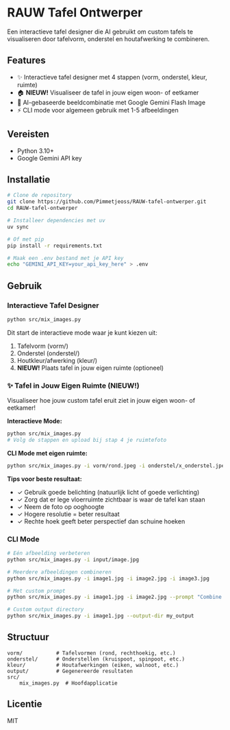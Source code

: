 # RAUW Tafel Ontwerper

Een interactieve tafel designer die AI gebruikt om custom tafels te visualiseren door tafelvorm, onderstel en houtafwerking te combineren.

## Features

- ✨ Interactieve tafel designer met 4 stappen (vorm, onderstel, kleur, ruimte)
- 🏠 **NIEUW!** Visualiseer de tafel in jouw eigen woon- of eetkamer
- 🤖 AI-gebaseerde beeldcombinatie met Google Gemini Flash Image
- ⚡ CLI mode voor algemeen gebruik met 1-5 afbeeldingen

## Vereisten

- Python 3.10+
- Google Gemini API key

## Installatie

```bash
# Clone de repository
git clone https://github.com/Pimmetjeoss/RAUW-tafel-ontwerper.git
cd RAUW-tafel-ontwerper

# Installeer dependencies met uv
uv sync

# Of met pip
pip install -r requirements.txt

# Maak een .env bestand met je API key
echo "GEMINI_API_KEY=your_api_key_here" > .env
```

## Gebruik

### Interactieve Tafel Designer

```bash
python src/mix_images.py
```

Dit start de interactieve mode waar je kunt kiezen uit:
1. Tafelvorm (vorm/)
2. Onderstel (onderstel/)
3. Houtkleur/afwerking (kleur/)
4. **NIEUW!** Plaats tafel in jouw eigen ruimte (optioneel)

### ✨ Tafel in Jouw Eigen Ruimte (NIEUW!)

Visualiseer hoe jouw custom tafel eruit ziet in jouw eigen woon- of eetkamer!

**Interactieve Mode:**
```bash
python src/mix_images.py
# Volg de stappen en upload bij stap 4 je ruimtefoto
```

**CLI Mode met eigen ruimte:**
```bash
python src/mix_images.py -i vorm/rond.jpeg -i onderstel/x_onderstel.jpeg -i kleur/eiken_donker.jpg -r mijn_woonkamer.jpg
```

**Tips voor beste resultaat:**
- ✓ Gebruik goede belichting (natuurlijk licht of goede verlichting)
- ✓ Zorg dat er lege vloerruimte zichtbaar is waar de tafel kan staan
- ✓ Neem de foto op ooghoogte
- ✓ Hogere resolutie = beter resultaat
- ✓ Rechte hoek geeft beter perspectief dan schuine hoeken

### CLI Mode

```bash
# Eén afbeelding verbeteren
python src/mix_images.py -i input/image.jpg

# Meerdere afbeeldingen combineren
python src/mix_images.py -i image1.jpg -i image2.jpg -i image3.jpg

# Met custom prompt
python src/mix_images.py -i image1.jpg -i image2.jpg --prompt "Combine these elegantly"

# Custom output directory
python src/mix_images.py -i image1.jpg --output-dir my_output
```

## Structuur

```
vorm/           # Tafelvormen (rond, rechthoekig, etc.)
onderstel/      # Onderstellen (kruispoot, spinpoot, etc.)
kleur/          # Houtafwerkingen (eiken, walnoot, etc.)
output/         # Gegenereerde resultaten
src/
    mix_images.py  # Hoofdapplicatie
```

## Licentie

MIT
